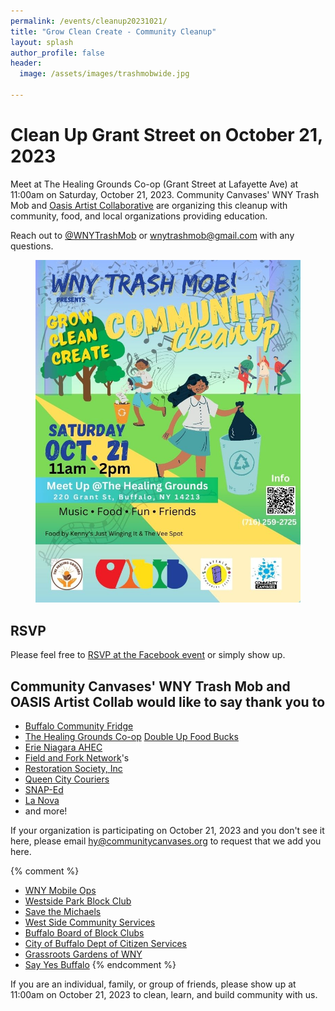 ```yaml
---
permalink: /events/cleanup20231021/
title: "Grow Clean Create - Community Cleanup"
layout: splash
author_profile: false
header:
  image: /assets/images/trashmobwide.jpg

---
```


# Clean Up Grant Street on October 21, 2023

Meet at The Healing Grounds Co-op (Grant Street at Lafayette Ave) at 11:00am on Saturday, October 21, 2023. Community Canvases' WNY Trash Mob and [Oasis Artist Collaborative](https://www.instagram.com/oasisartistcollab/) are organizing this cleanup with community, food, and local organizations providing education.

Reach out to [@WNYTrashMob](https://www.instagram.com/wnytrashmob/) or [wnytrashmob@gmail.com](mailto:wnytrashmob@gmail.com) with any questions.

<figure style="max-width: 733px" class="align-center">
  <img src="/assets/images/events/cleanup20231021_flyer.jpg" alt="Cleanup Poster">
</figure> 

## RSVP

Please feel free to [RSVP at the Facebook event](https://www.facebook.com/events/281823711390442) or simply show up.

## Community Canvases' WNY Trash Mob and OASIS Artist Collab would like to say thank you to

- [Buffalo Community Fridge](https://www.buffalocommunityfridges.com)
- [The Healing Grounds Co-op](https://www.facebook.com/TheHealingGroundsCoop)
  [Double Up Food Bucks](https://doubleupnys.com)
- [Erie Niagara AHEC](https://www.erieniagaraahec.org)
- [Field and Fork Network](https://www.fieldandforknetwork.com)'s
- [Restoration Society, Inc](https://rsiwny.org)
- [Queen City Couriers](https://www.qccouriers.com)
- [SNAP-Ed](https://snaped.fns.usda.gov)
- [La Nova](https://lanova-pizza.com)
- and more!

If your organization is participating on October 21, 2023 and you don't see it here,
please email [hy@communitycanvases.org](mailto:hy@communitycanvases.org) to request
that we add you here.

{% comment %}
- [WNY Mobile Ops](https://www.wnymobileops.com)
- [Westside Park Block Club](https://www.facebook.com/groups/1728245870767705)
- [Save the Michaels](https://savethemichaels.org)
- [West Side Community Services](http://wscsbuffalo.org/)
- [Buffalo Board of Block Clubs](
  https://www.buffalony.gov/734/Buffalo-Board-of-Block-Clubs)
- [City of Buffalo Dept of Citizen Services](
  https://www.buffalony.gov/1218/Division-of-Citizen-Services)
- [Grassroots Gardens of WNY](https://www.grassrootsgardens.org)
- [Say Yes Buffalo](https://sayyesbuffalo.org)
{% endcomment %}

If you are an individual, family, or group of friends, please show up at
11:00am on October 21, 2023 to clean, learn, and build community with us.

